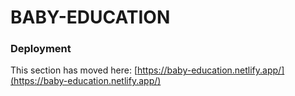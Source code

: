 # BABY-EDUCATION

### Deployment

This section has moved here: [https://baby-education.netlify.app/](https://baby-education.netlify.app/)

